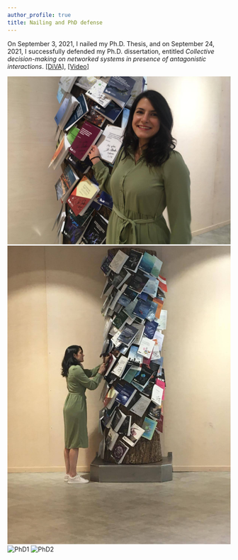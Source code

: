 ```yaml
---
author_profile: true
title: Nailing and PhD defense
---
```


On September 3, 2021, I nailed my Ph.D. Thesis, and on September 24, 2021, I successfully defended my Ph.D. dissertation, entitled *Collective decision-making on networked systems in presence of antagonistic interactions*. 
[[DiVA]](http://liu.diva-portal.org/smash/record.jsf?pid=diva2%3A1585664&dswid=2165), [[Video]](https://www.youtube.com/watch?v=m6NPP-ZTM64)


![nailing1](../assets/2021nailing-1.jpg) ![nailing2](../assets/2021nailing-2.jpg)\
![PhD1](../assets/2021PhDDefense-1.jpg) ![PhD2](../assets/2021PhDDefense-1.jpg)
